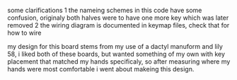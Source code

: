 some clarifications
1 the nameing schemes in this code have some confusion, originaly both halves were to have one more key which was later removed
2 the wiring diagram is documented in keymap files, check that for how to wire

my design for this board stems from my use of a dactyl manuform and lily 58, i liked both of these boards, but wanted something of my own with key placement that matched my hands specificaly, so after measuring where my hands were most comfortable i went about makeing this design.
